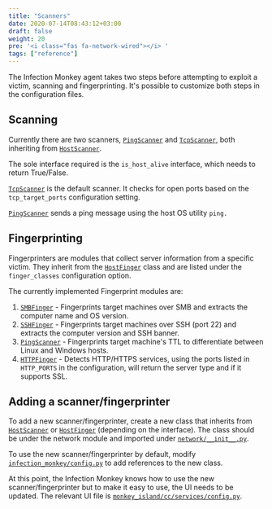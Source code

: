 ```yaml
---
title: "Scanners"
date: 2020-07-14T08:43:12+03:00
draft: false
weight: 20
pre: '<i class="fas fa-network-wired"></i> '
tags: ["reference"]
---
```


The Infection Monkey agent takes two steps before attempting to exploit a victim, scanning and fingerprinting. It's possible to customize both steps in the configuration files.

## Scanning

Currently there are two scanners, [`PingScanner`][ping-scanner] and [`TcpScanner`][tcp-scanner], both inheriting from [`HostScanner`][host-scanner].

The sole interface required is the `is_host_alive` interface, which needs to return True/False.

[`TcpScanner`][tcp-scanner] is the default scanner. It checks for open ports based on the `tcp_target_ports` configuration setting.

[`PingScanner`][ping-scanner] sends a ping message using the host OS utility `ping.`

## Fingerprinting

Fingerprinters are modules that collect server information from a specific victim. They inherit from the [`HostFinger`][host-finger] class and are listed under the `finger_classes` configuration option.

The currently implemented Fingerprint modules are:

1. [`SMBFinger`][smb-finger] - Fingerprints target machines over SMB and extracts the computer name and OS version.
2. [`SSHFinger`][ssh-finger] - Fingerprints target machines over SSH (port 22) and extracts the computer version and SSH banner.
3. [`PingScanner`][ping-scanner] - Fingerprints target machine's TTL to differentiate between Linux and Windows hosts.
4. [`HTTPFinger`][http-finger] - Detects HTTP/HTTPS services, using the ports listed in `HTTP_PORTS` in the configuration, will return the server type and if it supports SSL.

## Adding a scanner/fingerprinter

To add a new scanner/fingerprinter, create a new class that inherits from [`HostScanner`][host-scanner] or [`HostFinger`][host-finger] (depending on the interface). The class should be under the network module and imported under [`network/__init__.py`](https://github.com/guardicore/monkey/blob/master/monkey/infection_monkey/network/__init__.py).

To use the new scanner/fingerprinter by default, modify [`infection_monkey/config.py`](https://github.com/guardicore/monkey/blob/master/monkey/infection_monkey/config.py) to add references to the new class.

At this point, the Infection Monkey knows how to use the new scanner/fingerprinter but to make it easy to use, the UI needs to be updated. The relevant UI file is [`monkey_island/cc/services/config.py`](https://github.com/guardicore/monkey/blob/master/monkey/monkey_island/cc/services/config.py).

 [http-finger]: https://github.com/guardicore/monkey/blob/develop/monkey/infection_monkey/network/httpfinger.py
 [host-finger]: https://github.com/guardicore/monkey/blob/develop/monkey/infection_monkey/network/__init__.py
 [host-scanner]: https://github.com/guardicore/monkey/blob/develop/monkey/infection_monkey/network/__init__.py
 [ping-scanner]: https://github.com/guardicore/monkey/blob/develop/monkey/infection_monkey/network/ping_scanner.py
 [smb-finger]: https://github.com/guardicore/monkey/blob/develop/monkey/infection_monkey/network/smbfinger.py
 [ssh-finger]: https://github.com/guardicore/monkey/blob/develop/monkey/infection_monkey/network/sshfinger.py
 [tcp-scanner]: https://github.com/guardicore/monkey/blob/develop/monkey/infection_monkey/network/tcp_scanner.py
